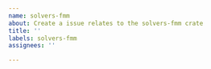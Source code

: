 ```yaml
---
name: solvers-fmm
about: Create a issue relates to the solvers-fmm crate
title: ''
labels: solvers-fmm
assignees: ''

---
```




